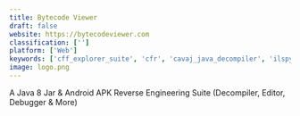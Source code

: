 ```yaml
---
title: Bytecode Viewer
draft: false 
website: https://bytecodeviewer.com
classification: ['']
platform: ['Web']
keywords: ['cff_explorer_suite', 'cfr', 'cavaj_java_decompiler', 'ilspy', 'java_class_file_editor', 'msil_disassembler', 'monodevelop', 'pebrowse64_professional', 'procyon', 'pycharm', 'qt_creator', 'wwpack32', 'zeta_resource_editor', 'dnspy', 'dotpeek']
image: logo.png
---
```

A Java 8 Jar & Android APK Reverse Engineering Suite (Decompiler, Editor, Debugger & More)